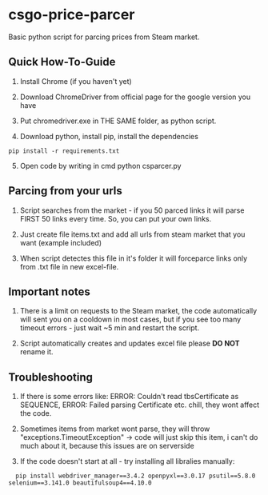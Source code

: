 # csgo-price-parcer
Basic python script for parcing prices from Steam market.
## Quick How-To-Guide
1. Install Chrome (if you haven't yet)
   
2. Download ChromeDriver from official page for the google version you have
   
3. Put chromedriver.exe in THE SAME folder, as python script.
   
4. Download python, install pip, install the dependencies
```
pip install -r requirements.txt
```
5. Open code by writing in cmd python csparcer.py

## Parcing from your urls
1. Script searches from the market - if you 50 parced links it will parse FIRST 50 links every time. So, you can put your own links.
   
2. Just create file items.txt and add all urls from steam market that you want (example included)
   
3. When script detectes this file in it's folder it will forceparce links only from .txt file in new excel-file.
   
## Important notes
1. There is a limit on requests to the Steam market, the code automatically will sent you on a cooldown in most cases, but if you see too many timeout errors - just wait ~5 min and restart the script.
   
2. Script automatically creates and updates excel file please **DO NOT** rename it.

## Troubleshooting
1. If there is some errors like: ERROR: Couldn't read tbsCertificate as SEQUENCE, ERROR: Failed parsing Certificate etc. chill, they wont affect the code.
   
2. Sometimes items from market wont parse, they will throw "exceptions.TimeoutException" -> code will just skip this item, i can't do much about it, because this issues are on serverside
   
3. If the code doesn't start at all - try installing all libralies manually:
 ```
   pip install webdriver_manager==3.4.2 openpyxl==3.0.17 psutil==5.8.0 selenium==3.141.0 beautifulsoup4==4.10.0
   ```
